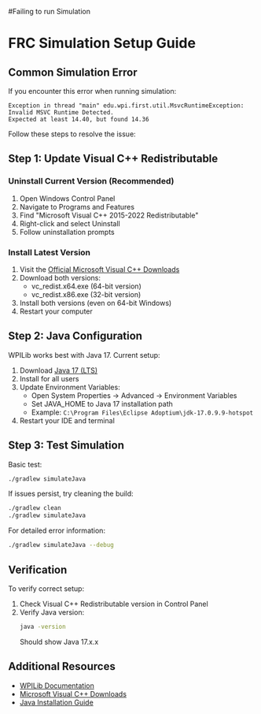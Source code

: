 #Failing to run Simulation

# FRC Simulation Setup Guide

## Common Simulation Error
If you encounter this error when running simulation:
```
Exception in thread "main" edu.wpi.first.util.MsvcRuntimeException: Invalid MSVC Runtime Detected.
Expected at least 14.40, but found 14.36
```

Follow these steps to resolve the issue:

## Step 1: Update Visual C++ Redistributable

### Uninstall Current Version (Recommended)
1. Open Windows Control Panel
2. Navigate to Programs and Features
3. Find "Microsoft Visual C++ 2015-2022 Redistributable"
4. Right-click and select Uninstall
5. Follow uninstallation prompts

### Install Latest Version
1. Visit the [Official Microsoft Visual C++ Downloads](https://learn.microsoft.com/en-us/cpp/windows/latest-supported-vc-redist)
2. Download both versions:
   - vc_redist.x64.exe (64-bit version)
   - vc_redist.x86.exe (32-bit version)
3. Install both versions (even on 64-bit Windows)
4. Restart your computer

## Step 2: Java Configuration

WPILib works best with Java 17. Current setup:
1. Download [Java 17 (LTS)](https://adoptium.net/temurin/releases/?version=17)
2. Install for all users
3. Update Environment Variables:
   - Open System Properties → Advanced → Environment Variables
   - Set JAVA_HOME to Java 17 installation path
   - Example: `C:\Program Files\Eclipse Adoptium\jdk-17.0.9.9-hotspot`
4. Restart your IDE and terminal

## Step 3: Test Simulation

Basic test:
```bash
./gradlew simulateJava
```

If issues persist, try cleaning the build:
```bash
./gradlew clean
./gradlew simulateJava
```

For detailed error information:
```bash
./gradlew simulateJava --debug
```

## Verification

To verify correct setup:
1. Check Visual C++ Redistributable version in Control Panel
2. Verify Java version:
   ```bash
   java -version
   ```
   Should show Java 17.x.x

## Additional Resources
- [WPILib Documentation](https://docs.wpilib.org/)
- [Microsoft Visual C++ Downloads](https://learn.microsoft.com/en-us/cpp/windows/latest-supported-vc-redist)
- [Java Installation Guide](https://adoptium.net/installation/)